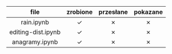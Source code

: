 <!--   &check;    &cross; -->


| file | zrobione | przesłane | pokazane |
| :---: | :---: | :---: | :---: |
| rain.ipynb | &check; | &cross; | &cross; |
| editing-dist.ipynb | &check; | &cross; | &cross; |
| anagramy.ipynb | &check; | &cross; | &cross; |
